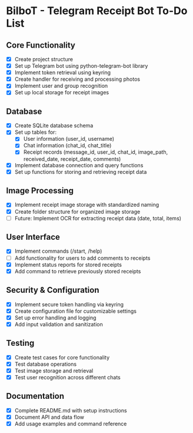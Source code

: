 # BilboT - Telegram Receipt Bot To-Do List

## Core Functionality
- [x] Create project structure
- [x] Set up Telegram bot using python-telegram-bot library
- [x] Implement token retrieval using keyring
- [x] Create handler for receiving and processing photos
- [x] Implement user and group recognition
- [x] Set up local storage for receipt images

## Database
- [x] Create SQLite database schema
- [x] Set up tables for:
  - [x] User information (user_id, username)
  - [x] Chat information (chat_id, chat_title)
  - [x] Receipt records (message_id, user_id, chat_id, image_path, received_date, receipt_date, comments)
- [x] Implement database connection and query functions
- [x] Set up functions for storing and retrieving receipt data

## Image Processing
- [x] Implement receipt image storage with standardized naming
- [x] Create folder structure for organized image storage
- [ ] Future: Implement OCR for extracting receipt data (date, total, items)

## User Interface
- [x] Implement commands (/start, /help)
- [ ] Add functionality for users to add comments to receipts
- [x] Implement status reports for stored receipts
- [x] Add command to retrieve previously stored receipts

## Security & Configuration
- [x] Implement secure token handling via keyring
- [x] Create configuration file for customizable settings
- [x] Set up error handling and logging
- [x] Add input validation and sanitization

## Testing
- [x] Create test cases for core functionality
- [x] Test database operations
- [x] Test image storage and retrieval
- [x] Test user recognition across different chats

## Documentation
- [x] Complete README.md with setup instructions
- [x] Document API and data flow
- [x] Add usage examples and command reference
